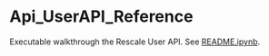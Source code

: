 # Api_UserAPI_Reference

Executable walkthrough the Rescale User API. See [README.ipynb](README.ipynb).
